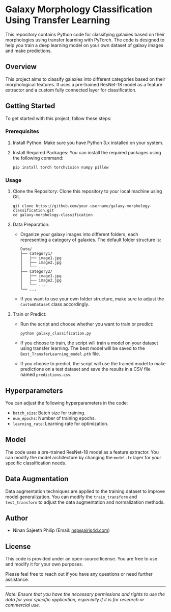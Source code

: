 # Galaxy Morphology Classification Using Transfer Learning

This repository contains Python code for classifying galaxies based on their morphologies using transfer learning with PyTorch. The code is designed to help you train a deep learning model on your own dataset of galaxy images and make predictions.

## Overview

This project aims to classify galaxies into different categories based on their morphological features. It uses a pre-trained ResNet-18 model as a feature extractor and a custom fully connected layer for classification.

## Getting Started

To get started with this project, follow these steps:

### Prerequisites

1. Install Python: Make sure you have Python 3.x installed on your system.

2. Install Required Packages: You can install the required packages using the following command:

   ```
   pip install torch torchvision numpy pillow
   ```

### Usage

1. Clone the Repository: Clone this repository to your local machine using Git.

   ```
   git clone https://github.com/your-username/galaxy-morphology-classification.git
   cd galaxy-morphology-classification
   ```

2. Data Preparation:

   - Organize your galaxy images into different folders, each representing a category of galaxies. The default folder structure is:
     ```
     Data/
     ├── Category1/
     │   ├── image1.jpg
     │   ├── image2.jpg
     │   └── ...
     ├── Category2/
     │   ├── image1.jpg
     │   ├── image2.jpg
     │   └── ...
     └── ...
     ```
   - If you want to use your own folder structure, make sure to adjust the `CustomDataset` class accordingly.

3. Train or Predict:

   - Run the script and choose whether you want to train or predict:

     ```
     python galaxy_classification.py
     ```

   - If you choose to train, the script will train a model on your dataset using transfer learning. The best model will be saved to the `Best_TransferLearning_model.pth` file.

   - If you choose to predict, the script will use the trained model to make predictions on a test dataset and save the results in a CSV file named `predictions.csv`.

## Hyperparameters

You can adjust the following hyperparameters in the code:

- `batch_size`: Batch size for training.
- `num_epochs`: Number of training epochs.
- `learning_rate`: Learning rate for optimization.

## Model

The code uses a pre-trained ResNet-18 model as a feature extractor. You can modify the model architecture by changing the `model.fc` layer for your specific classification needs.

## Data Augmentation

Data augmentation techniques are applied to the training dataset to improve model generalization. You can modify the `train_transform` and `test_transform` to adjust the data augmentation and normalization methods.

## Author

- Ninan Sajeeth Philip (Email: nsp@airis4d.com)

## License

This code is provided under an open-source license. You are free to use and modify it for your own purposes.

Please feel free to reach out if you have any questions or need further assistance.

---

*Note: Ensure that you have the necessary permissions and rights to use the data for your specific application, especially if it is for research or commercial use.*
